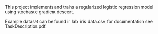 This project implements and trains a regularized logistic regression model using stochastic gradient descent.

Example dataset can be found in lab_iris_data.csv, for documentation see TaskDescription.pdf.